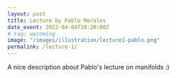 ```yaml
---
layout: post
title: Lecture by Pablo Morales
date_event: 2022-04-04T10:20:00Z
# tag: upcoming
image: "/images/illustration/lecture1-pablo.png"
permalink: /lecture-1/
---
```



A nice description about Pablo's lecture on manifolds :)